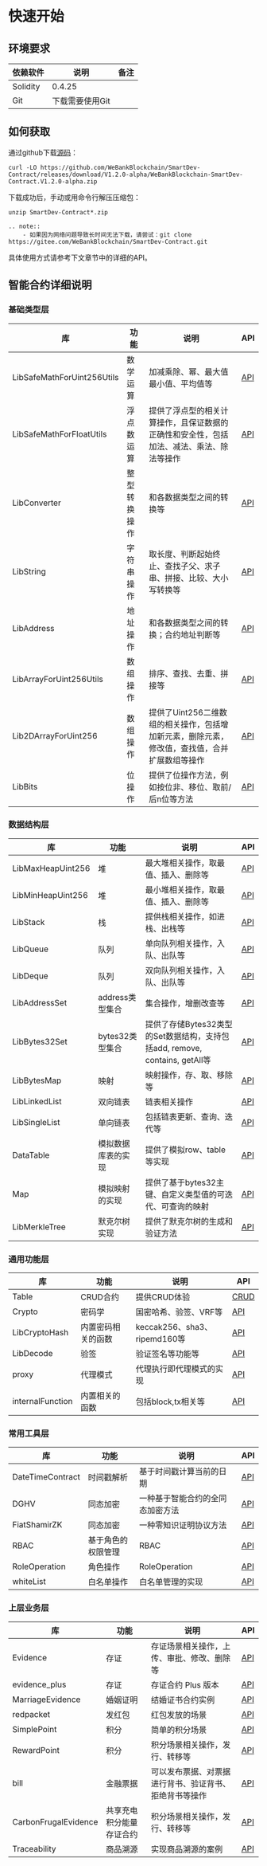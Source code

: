 # 快速开始

## 环境要求

| 依赖软件 | 说明 |备注|
| --- | --- | --- |
| Solidity | 0.4.25 | |
| Git | 下载需要使用Git | |


## 如何获取

通过github下载[源码](https://github.com/WeBankBlockchain/SmartDev-Contract/releases/download/V1.2.0-alpha/WeBankBlockchain-SmartDev-Contract.V1.2.0-alpha.zip)：

```
curl -LO https://github.com/WeBankBlockchain/SmartDev-Contract/releases/download/V1.2.0-alpha/WeBankBlockchain-SmartDev-Contract.V1.2.0-alpha.zip
```


下载成功后，手动或用命令行解压压缩包：
```
unzip SmartDev-Contract*.zip
```

```eval_rst
.. note::
    - 如果因为网络问题导致长时间无法下载，请尝试：git clone https://gitee.com/WeBankBlockchain/SmartDev-Contract.git
```

具体使用方式请参考下文章节中的详细的API。


## 智能合约详细说明

### 基础类型层

| 库 | 功能 | 说明 | API |
| --- | --- | --- | --- |
|LibSafeMathForUint256Utils|数学运算|加减乘除、幂、最大值最小值、平均值等| [API](./api/base_type/LibSafeMathForUint256Utils.html) |
|LibSafeMathForFloatUtils|浮点数运算|提供了浮点型的相关计算操作，且保证数据的正确性和安全性，包括加法、减法、乘法、除法等操作| [API](./api/base_type/LibSafeMathForFloatUtils.html) |
|LibConverter|整型转换操作|和各数据类型之间的转换等| [API](./api/base_type/LibConverter.html)|
|LibString|字符串操作|取长度、判断起始终止、查找子父、求子串、拼接、比较、大小写转换等|[API](./api/base_type/LibString.html) |
|LibAddress|地址操作|和各数据类型之间的转换；合约地址判断等|[API](./api/base_type/LibAddress.html)|
|LibArrayForUint256Utils|数组操作|排序、查找、去重、拼接等|[API](./api/base_type/LibArrayForUint256Utils.html) |
|Lib2DArrayForUint256|数组操作|提供了Uint256二维数组的相关操作，包括增加新元素，删除元素，修改值，查找值，合并扩展数组等操作|[API](./api/base_type/Lib2DArrayForUint256.html) |
|LibBits|位操作|提供了位操作方法，例如按位非、移位、取前/后n位等方法|[API](./api/base_type/LibBits.html) |


### 数据结构层

| 库 | 功能 | 说明 | API |
| --- | --- | --- | --- |
|LibMaxHeapUint256|堆|最大堆相关操作，取最值、插入、删除等| [API](./api/data_structure/LibMaxHeapUint256.html)|
|LibMinHeapUint256|堆|最小堆相关操作，取最值、插入、删除等| [API](./api/data_structure/LibMinHeapUint256.html)|
|LibStack|栈|提供栈相关操作，如进栈、出栈等|[API](./api/data_structure/LibStack.html) |
|LibQueue|队列|单向队列相关操作，入队、出队等|[API](./api/data_structure/LibQueue.html)|
|LibDeque|队列|双向队列相关操作，入队、出队等|[API](./api/data_structure/LibDeque.html)|
|LibAddressSet|address类型集合|集合操作，增删改查等| [API](./api/data_structure/LibAddressSet.html)|
|LibBytes32Set|bytes32类型集合|提供了存储Bytes32类型的Set数据结构，支持包括add, remove, contains, getAll等| [API](./api/data_structure/LibBytes32Set.html)|
|LibBytesMap|映射|映射操作，存、取、移除等|[API](./api/data_structure/LibBytesMap.html)|
|LibLinkedList|双向链表|链表相关操作|[API](./api/data_structure/LibLinkedList.html)|
|LibSingleList|单向链表|包括链表更新、查询、迭代等|[API](./api/data_structure/LibSingleList.html)|
|DataTable|模拟数据库表的实现|提供了模拟row、table等实现|[API](./api/data_structure/DataTable.html)|
|Map|模拟映射的实现|提供了基于bytes32主键、自定义类型值的可迭代、可查询的映射|[API](./api/data_structure/Map.html)|
|LibMerkleTree|默克尔树实现|提供了默克尔树的生成和验证方法|[API](./api/data_structure/LibMerkleTree.html)|

### 通用功能层

| 库 | 功能 | 说明 | API |
| --- | --- | --- | --- |
|Table|CRUD合约|提供CRUD体验| [CRUD](https://fisco-bcos-documentation.readthedocs.io/zh_CN/latest/docs/articles/3_features/33_storage/crud_guidance.html)|
|Crypto|密码学|国密哈希、验签、VRF等| [API](./api/default/crypto/Crypto.html)|
|LibCryptoHash|内置密码相关的函数|keccak256、sha3、ripemd160等| [API](./api/default/crypto/LibCryptoHash.html)|
|LibDecode|验签|验证签名等功能等| [API](./api/default/crypto/LibDecode.html)|
|proxy|代理模式|代理执行即代理模式的实现| [API](./api/default/proxy/proxy.html)|
|internalFunction|内置相关的函数|包括block,tx相关等| [API](./api/default/internalFunction.html)|

### 常用工具层

| 库 | 功能 | 说明 | API |
| --- | --- | --- | --- |
|DateTimeContract|时间戳解析|基于时间戳计算当前的日期| [API](./api/default/common_tools/DateTimeContract.html)|
|DGHV|同态加密|一种基于智能合约的全同态加密方法| [API](./api/default/common_tools/DGHV.html)|
|FiatShamirZK|同态加密|一种零知识证明协议方法| [API](./api/default/common_tools/FiatShamirZK.html)|
|RBAC|基于角色的权限管理|RBAC| [API](./api/default/common_tools/RBAC.html)|
|RoleOperation|角色操作|RoleOperation| [API](./api/default/common_tools/RoleOperation.html)|
|whiteList|白名单操作|白名单管理的实现| [API](./api/default/common_tools/white_list_manage.html)|


### 上层业务层

| 库 | 功能 | 说明 | API |
| --- | --- | --- | --- |
|Evidence|存证|存证场景相关操作，上传、审批、修改、删除等|[API](./api/business_template/Evidence.html)|
|evidence_plus|存证|存证合约 Plus 版本|[API](./api/business_template/evidence_plus.html)|
|MarriageEvidence|婚姻证明|结婚证书合约实例|[API](./api/business_template/MarriageEvidence.html)|
|redpacket|发红包|红包发放的场景|[API](./api/business_template/redpacket.html)|
|SimplePoint|积分|简单的积分场景|[API](./api/business_template/SimplePoint.html)|
|RewardPoint|积分|积分场景相关操作，发行、转移等|[API](./api/business_template/RewardPoint.html)|
|bill|金融票据|可以发布票据、对票据进行背书、验证背书、拒绝背书等操作|[API](./api/business_template/bill.html)|
|CarbonFrugalEvidence|共享充电积分能量存证合约|积分场景相关操作，发行、转移等|[API](./api/business_template/CarbonFrugalEvidence.html)|
|Traceability|商品溯源|实现商品溯源的案例|[API](./api/business_template/Traceability.html)|


